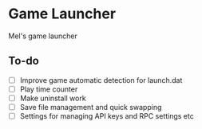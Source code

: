 # Game Launcher
 Mel's game launcher


## To-do
- [ ] Improve game automatic detection for launch.dat
- [ ] Play time counter
- [ ] Make uninstall work
- [ ] Save file management and quick swapping
- [ ] Settings for managing API keys and RPC settings etc